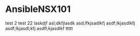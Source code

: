 # AnsibleNSX101
test 2
test 22
laskdjf
asl;dkfjlasdk
asd;lfkjsadlkfj
asdf;lkjasdlkfj
asdf;lkjasdl;kfj
asdfl;kjasdlkf
ttttt
